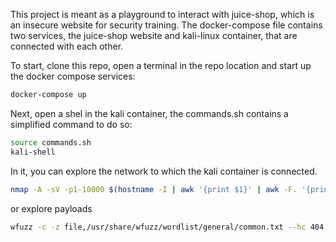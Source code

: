 This project is meant as a playground to interact with juice-shop, which is an insecure website for security training. The docker-compose file contains two services, the juice-shop website and kali-linux container, that are connected with each other.

To start, clone this repo, open a terminal in the repo location and start up the docker compose services:
```BASH
docker-compose up
```

Next, open a shel in the kali container, the commands.sh contains a simplified command to do so:
```BASH
source commands.sh
kali-shell
```

In it, you can explore the network to which the kali container is connected.
```BASH
nmap -A -sV -p1-10000 $(hostname -I | awk '{print $1}' | awk -F. '{print $1"."$2"."$3".0"}')/24
```

or explore payloads
```BASH
wfuzz -c -z file,/usr/share/wfuzz/wordlist/general/common.txt --hc 404 juice-shop:3000/FUZZ
```